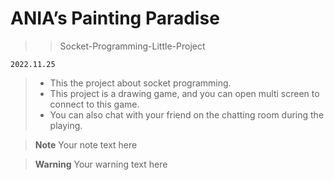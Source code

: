 # ANIA’s Painting Paradise

>> Socket-Programming-Little-Project

`2022.11.25`

> - This the project about socket programming.
> - This project is a drawing game, and you can open multi screen to connect to this game.
> - You can also chat with your friend on the chatting room during the playing.


> **Note**
Your note text here

> **Warning**
Your warning text here

